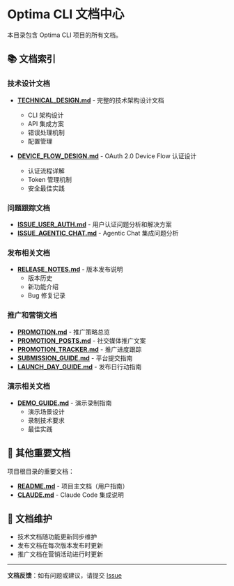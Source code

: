 # Optima CLI 文档中心

本目录包含 Optima CLI 项目的所有文档。

## 📚 文档索引

### 技术设计文档

- **[TECHNICAL_DESIGN.md](./TECHNICAL_DESIGN.md)** - 完整的技术架构设计文档
  - CLI 架构设计
  - API 集成方案
  - 错误处理机制
  - 配置管理

- **[DEVICE_FLOW_DESIGN.md](./DEVICE_FLOW_DESIGN.md)** - OAuth 2.0 Device Flow 认证设计
  - 认证流程详解
  - Token 管理机制
  - 安全最佳实践

### 问题跟踪文档

- **[ISSUE_USER_AUTH.md](./ISSUE_USER_AUTH.md)** - 用户认证问题分析和解决方案
- **[ISSUE_AGENTIC_CHAT.md](./ISSUE_AGENTIC_CHAT.md)** - Agentic Chat 集成问题分析

### 发布相关文档

- **[RELEASE_NOTES.md](./RELEASE_NOTES.md)** - 版本发布说明
  - 版本历史
  - 新功能介绍
  - Bug 修复记录

### 推广和营销文档

- **[PROMOTION.md](./PROMOTION.md)** - 推广策略总览
- **[PROMOTION_POSTS.md](./PROMOTION_POSTS.md)** - 社交媒体推广文案
- **[PROMOTION_TRACKER.md](./PROMOTION_TRACKER.md)** - 推广进度跟踪
- **[SUBMISSION_GUIDE.md](./SUBMISSION_GUIDE.md)** - 平台提交指南
- **[LAUNCH_DAY_GUIDE.md](./LAUNCH_DAY_GUIDE.md)** - 发布日行动指南

### 演示相关文档

- **[DEMO_GUIDE.md](./DEMO_GUIDE.md)** - 演示录制指南
  - 演示场景设计
  - 录制技术要求
  - 最佳实践

## 🔗 其他重要文档

项目根目录的重要文档：

- **[README.md](../README.md)** - 项目主文档（用户指南）
- **[CLAUDE.md](../CLAUDE.md)** - Claude Code 集成说明

## 📝 文档维护

- 技术文档随功能更新同步维护
- 发布文档在每次版本发布时更新
- 推广文档在营销活动进行时更新

---

**文档反馈**：如有问题或建议，请提交 [Issue](https://github.com/Optima-Chat/optima-cli/issues)
